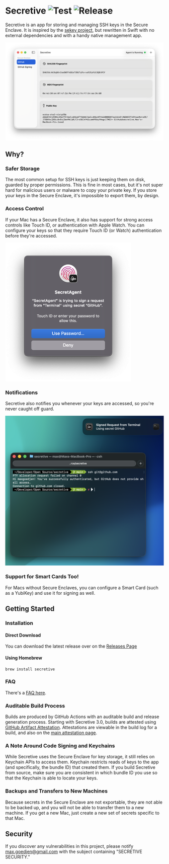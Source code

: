 # Secretive ![Test](https://github.com/maxgoedjen/secretive/workflows/Test/badge.svg) ![Release](https://github.com/maxgoedjen/secretive/workflows/Release/badge.svg)


Secretive is an app for storing and managing SSH keys in the Secure Enclave. It is inspired by the [sekey project](https://github.com/sekey/sekey), but rewritten in Swift with no external dependencies and with a handy native management app.

<picture>
  <source media="(prefers-color-scheme: dark)" srcset="/.github/readme/app-dark.png">
  <img src="/.github/readme/app-light.png" alt="Screenshot of Secretive" width="600">
</picture>


## Why?

### Safer Storage

The most common setup for SSH keys is just keeping them on disk, guarded by proper permissions. This is fine in most cases, but it's not super hard for malicious users or malware to copy your private key. If you store your keys in the Secure Enclave, it's impossible to export them, by design.

### Access Control

If your Mac has a Secure Enclave, it also has support for strong access controls like Touch ID, or authentication with Apple Watch. You can configure your keys so that they require Touch ID (or Watch) authentication before they're accessed.

<img src="/.github/readme/touchid.png" alt="Screenshot of Secretive authenticating with Touch ID" width="400">

### Notifications

Secretive also notifies you whenever your keys are accessed, so you're never caught off guard.

<img src="/.github/readme/notification.png" alt="Screenshot of Secretive notifying the user" width="600">

### Support for Smart Cards Too!

For Macs without Secure Enclaves, you can configure a Smart Card (such as a YubiKey) and use it for signing as well.

## Getting Started

### Installation

#### Direct Download

You can download the latest release over on the [Releases Page](https://github.com/maxgoedjen/secretive/releases)

#### Using Homebrew

    brew install secretive

### FAQ

There's a [FAQ here](FAQ.md).

### Auditable Build Process

Builds are produced by GitHub Actions with an auditable build and release generation process. Starting with Secretive 3.0, builds are attested using [GitHub Artifact Attestation](https://docs.github.com/en/actions/concepts/security/artifact-attestations). Attestations are viewable in the build log for a build, and also on the [main attestation page](https://github.com/maxgoedjen/secretive/attestations).

### A Note Around Code Signing and Keychains

While Secretive uses the Secure Enclave for key storage, it still relies on Keychain APIs to access them. Keychain restricts reads of keys to the app (and specifically, the bundle ID) that created them. If you build Secretive from source, make sure you are consistent in which bundle ID you use so that the Keychain is able to locate your keys.

### Backups and Transfers to New Machines

Because secrets in the Secure Enclave are not exportable, they are not able to be backed up, and you will not be able to transfer them to a new machine. If you get a new Mac, just create a new set of secrets specific to that Mac.

## Security

If you discover any vulnerabilities in this project, please notify [max.goedjen@gmail.com](mailto:max.goedjen@gmail.com) with the subject containing "SECRETIVE SECURITY."
